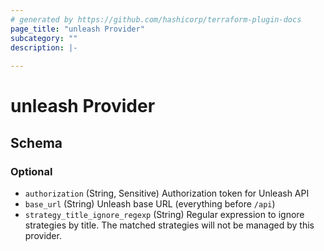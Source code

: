 ```yaml
---
# generated by https://github.com/hashicorp/terraform-plugin-docs
page_title: "unleash Provider"
subcategory: ""
description: |-
  
---
```


# unleash Provider





<!-- schema generated by tfplugindocs -->
## Schema

### Optional

- `authorization` (String, Sensitive) Authorization token for Unleash API
- `base_url` (String) Unleash base URL (everything before `/api`)
- `strategy_title_ignore_regexp` (String) Regular expression to ignore strategies by title. The matched strategies will not be managed by this provider.
